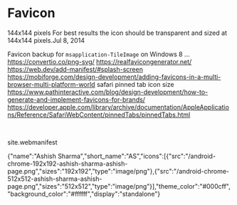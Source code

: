 # Favicon


144x144 pixels
For best results the icon should be transparent and sized at 144x144 pixels.Jul 8, 2014

Favicon backup for `msapplication-TileImage` on Windows 8 ...
https://convertio.co/png-svg/
https://realfavicongenerator.net/
https://web.dev/add-manifest/#splash-screen
https://mobiforge.com/design-development/adding-favicons-in-a-multi-browser-multi-platform-world
safari pinned tab icon size
https://www.pathinteractive.com/blog/design-development/how-to-generate-and-implement-favicons-for-brands/
https://developer.apple.com/library/archive/documentation/AppleApplications/Reference/SafariWebContent/pinnedTabs/pinnedTabs.html


<link rel="icon" type="image/png" sizes="16x16" href="favicon-16x16-ashish-sharma-ashish-page.png">
<link rel="icon" type="image/png" sizes="32x32" href="favicon-32x32-ashish-sharma-ashish-page.png">
<link rel="apple-touch-icon" sizes="180x180" href="apple-touch-icon-ashish-sharma-ashish-page.png">
<link rel="shortcut icon" href="favicon-ashish-sharma-ashish-page.ico">
<link rel="icon" href="android-chrome-192x192-ashish-sharma-ashish-page.png" sizes="192x192" />
<meta name="msapplication-TileImage" content="android-chrome-512x512-ashish-sharma-ashish-page.png" />
<link rel="manifest" href="/site.webmanifest"> 
<link rel="mask-icon" href="/safari-pinned-tab.svg" color="#000cff">





site.webmanifest

{"name":"Ashish Sharma","short_name":"AS","icons":[{"src":"/android-chrome-192x192-ashish-sharma-ashish-page.png","sizes":"192x192","type":"image/png"},{"src":"/android-chrome-512x512-ashish-sharma-ashish-page.png","sizes":"512x512","type":"image/png"}],"theme_color":"#000cff","background_color":"#ffffff","display":"standalone"}





























